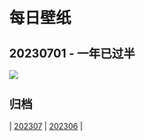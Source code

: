 # 每日壁纸

## 20230701 - 一年已过半

![](https://www.bing.com//th?id=OHR.HalfwayBoats_ZH-CN3563044251_UHD.jpg)

## 归档

| [202307](/202307/README.MD)
| [202306](/202306/README.MD)
|